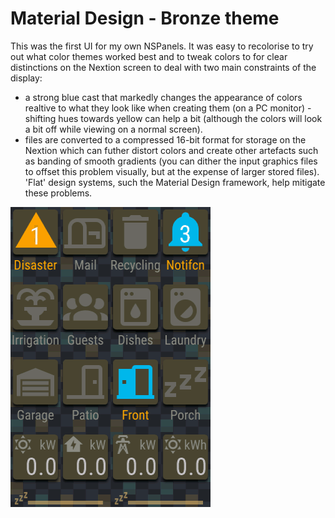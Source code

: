 # Material Design - Bronze theme

This was the first UI for my own NSPanels.  It was easy to recolorise to try out what color themes worked best and to tweak colors to for clear distinctions on the Nextion screen to deal with two main constraints of the display:

* a strong blue cast that markedly changes the appearance of colors realtive to what they look like when creating them (on a PC monitor) - shifting hues towards yellow can help a bit (although the colors will look a bit off while viewing on a normal screen).
* files are converted to a compressed 16-bit format for storage on the Nextion which can futher distort colors and create other artefacts such as banding of smooth gradients (you can dither the input graphics files to offset this problem visually, but at the expense of larger stored files). 'Flat' design systems, such the Material Design framework, help mitigate these problems.

![Screenshot exampe](/UI_Design/Material_Bronze/NextionHandler_Usage_Example.gif)

